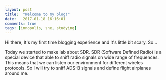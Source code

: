 ```yaml
---
layout: post
title:  "Welcome to my blog!"
date:   2017-01-18 16:16:01
comments: true
tags: [innopolis, sne, studying]
---
```


Hi there, It's my first time blogging experience and it's little bit scary. So...

Today we started to make lab about SDR. SDR (Software Defined Radio) is a special device that able to sniff radio signals on wide range of frequences. This means that we can listen our environment for different wireles protocols. So I will try to sniff ADS-B signals and define flight airplanes around me.
